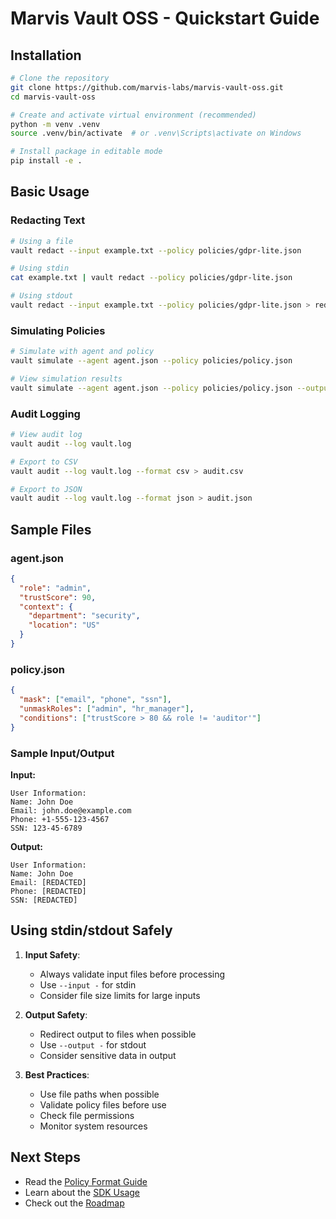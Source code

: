# Marvis Vault OSS - Quickstart Guide

## Installation

```bash
# Clone the repository
git clone https://github.com/marvis-labs/marvis-vault-oss.git
cd marvis-vault-oss

# Create and activate virtual environment (recommended)
python -m venv .venv
source .venv/bin/activate  # or .venv\Scripts\activate on Windows

# Install package in editable mode
pip install -e .
```

## Basic Usage

### Redacting Text

```bash
# Using a file
vault redact --input example.txt --policy policies/gdpr-lite.json

# Using stdin
cat example.txt | vault redact --policy policies/gdpr-lite.json

# Using stdout
vault redact --input example.txt --policy policies/gdpr-lite.json > redacted.txt
```

### Simulating Policies

```bash
# Simulate with agent and policy
vault simulate --agent agent.json --policy policies/policy.json

# View simulation results
vault simulate --agent agent.json --policy policies/policy.json --output results.json
```

### Audit Logging

```bash
# View audit log
vault audit --log vault.log

# Export to CSV
vault audit --log vault.log --format csv > audit.csv

# Export to JSON
vault audit --log vault.log --format json > audit.json
```

## Sample Files

### agent.json
```json
{
  "role": "admin",
  "trustScore": 90,
  "context": {
    "department": "security",
    "location": "US"
  }
}
```

### policy.json
```json
{
  "mask": ["email", "phone", "ssn"],
  "unmaskRoles": ["admin", "hr_manager"],
  "conditions": ["trustScore > 80 && role != 'auditor'"]
}
```

### Sample Input/Output

**Input:**
```
User Information:
Name: John Doe
Email: john.doe@example.com
Phone: +1-555-123-4567
SSN: 123-45-6789
```

**Output:**
```
User Information:
Name: John Doe
Email: [REDACTED]
Phone: [REDACTED]
SSN: [REDACTED]
```

## Using stdin/stdout Safely

1. **Input Safety**:
   - Always validate input files before processing
   - Use `--input -` for stdin
   - Consider file size limits for large inputs

2. **Output Safety**:
   - Redirect output to files when possible
   - Use `--output -` for stdout
   - Consider sensitive data in output

3. **Best Practices**:
   - Use file paths when possible
   - Validate policy files before use
   - Check file permissions
   - Monitor system resources

## Next Steps

- Read the [Policy Format Guide](policy-format.md)
- Learn about the [SDK Usage](sdk-usage.md)
- Check out the [Roadmap](roadmap.md) 